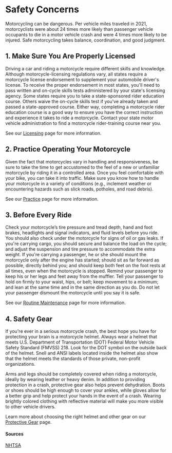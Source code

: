 # Safety Concerns

Motorcycling can be dangerous. Per vehicle miles traveled in 2021, motorcyclists were about 24 times more likely than passenger vehicle occupants to die in a motor vehicle crash and were 4 times more likely to be injured. Safe motorcycling takes balance, coordination, and good judgment. 

## 1. Make Sure You Are Properly Licensed

Driving a car and riding a motorcycle require different skills and knowledge. Although motorcycle-licensing regulations vary, all states require a motorcycle license endorsement to supplement your automobile driver's license. To receive the proper endorsement in most states, you'll need to pass written and on-cycle skills tests administered by your state's licensing agency. Some states require you to take a state-sponsored rider education course. Others waive the on-cycle skills test if you've already taken and passed a state-approved course. Either way, completing a motorcycle rider education course is a good way to ensure you have the correct instruction and experience it takes to ride a motorcycle. Contact your state motor vehicle administration to find a motorcycle rider-training course near you.

See our [Licensing](/paperwork) page for more information.

## 2.  Practice Operating Your Motorcycle

Given the fact that motorcycles vary in handling and responsiveness, be sure to take the time to get accustomed to the feel of a new or unfamiliar motorcycle by riding it in a controlled area. Once you feel comfortable with your bike, you can take it into traffic. Make sure you know how to handle your motorcycle in a variety of conditions (e.g., inclement weather or encountering hazards such as slick roads, potholes, and road debris).

See our [Practice](/practice) page for more information.


## 3. Before Every Ride

Check your motorcycle’s tire pressure and tread depth, hand and foot brakes, headlights and signal indicators, and fluid levels before you ride. You should also check under the motorcycle for signs of oil or gas leaks. If you're carrying cargo, you should secure and balance the load on the cycle; and adjust the suspension and tire pressure to accommodate the extra weight. If you're carrying a passenger, he or she should mount the motorcycle only after the engine has started; should sit as far forward as possible, directly behind you; and should keep both feet on the foot rests at all times, even when the motorcycle is stopped. Remind your passenger to keep his or her legs and feet away from the muffler. Tell your passenger to hold on firmly to your waist, hips, or belt; keep movement to a minimum; and lean at the same time and in the same direction as you do. Do not let your passenger dismount the motorcycle until you say it is safe.

See our [Routine Maintenance](/maintenance) page for more information.

## 4. Safety Gear
If you're ever in a serious motorcycle crash, the best hope you have for protecting your brain is a motorcycle helmet. Always wear a helmet that meets U.S. Department of Transportation (DOT) Federal Motor Vehicle Safety Standard (FMVSS) 218. Look for the DOT symbol on the outside back of the helmet. Snell and ANSI labels located inside the helmet also show that the helmet meets the standards of those private, non-profit organizations. 

Arms and legs should be completely covered when riding a motorcycle, ideally by wearing leather or heavy denim. In addition to providing protection in a crash, protective gear also helps prevent dehydration. Boots or shoes should be high enough to cover your ankles, while gloves allow for a better grip and help protect your hands in the event of a crash. Wearing brightly colored clothing with reflective material will make you more visible to other vehicle drivers.

Learn more about choosing the right helmet and other gear on our [Protective Gear](/protection) page.

#### Sources
[NHTSA](https://www.nhtsa.gov/road-safety/motorcycles)
